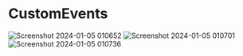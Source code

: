 ﻿# CustomEvents
![Screenshot 2024-01-05 010652](https://github.com/Sid-0307/CustomEvents/assets/110523312/2096d43c-cef2-4b53-8cf0-d8259f3a6229)
![Screenshot 2024-01-05 010701](https://github.com/Sid-0307/CustomEvents/assets/110523312/7f72820b-b311-4c2c-b0c3-6525784b9dfe)
![Screenshot 2024-01-05 010736](https://github.com/Sid-0307/CustomEvents/assets/110523312/5eef1ee6-a82f-4911-b258-91b38e904c0d)
